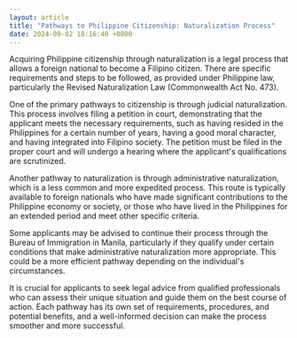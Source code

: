 ```yaml
---
layout: article
title: "Pathways to Philippine Citizenship: Naturalization Process"
date: 2024-09-02 18:16:40 +0800
---
```


<p>Acquiring Philippine citizenship through naturalization is a legal process that allows a foreign national to become a Filipino citizen. There are specific requirements and steps to be followed, as provided under Philippine law, particularly the Revised Naturalization Law (Commonwealth Act No. 473).</p><p>One of the primary pathways to citizenship is through judicial naturalization. This process involves filing a petition in court, demonstrating that the applicant meets the necessary requirements, such as having resided in the Philippines for a certain number of years, having a good moral character, and having integrated into Filipino society. The petition must be filed in the proper court and will undergo a hearing where the applicant's qualifications are scrutinized.</p><p>Another pathway to naturalization is through administrative naturalization, which is a less common and more expedited process. This route is typically available to foreign nationals who have made significant contributions to the Philippine economy or society, or those who have lived in the Philippines for an extended period and meet other specific criteria.</p><p>Some applicants may be advised to continue their process through the Bureau of Immigration in Manila, particularly if they qualify under certain conditions that make administrative naturalization more appropriate. This could be a more efficient pathway depending on the individual's circumstances.</p><p>It is crucial for applicants to seek legal advice from qualified professionals who can assess their unique situation and guide them on the best course of action. Each pathway has its own set of requirements, procedures, and potential benefits, and a well-informed decision can make the process smoother and more successful.</p>